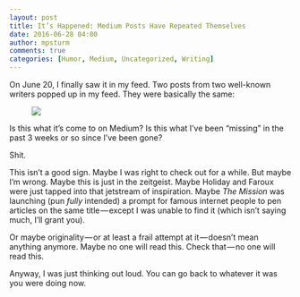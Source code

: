 ```yaml
---
layout: post
title: It’s Happened: Medium Posts Have Repeated Themselves
date: 2016-06-28 04:00
author: mpsturm
comments: true
categories: [Humor, Medium, Uncategorized, Writing]
---
```



<p>On June 20, I finally saw it in my feed. Two posts from two well-known writers popped up in my feed. They were basically the same:</p>
<figure>

<img src="https://mikesturmblog.files.wordpress.com/2016/06/c45fb-1bt-yg7hovg26h2mkjmu9oa.png">
</figure><p>Is this what it’s come to on Medium? Is this what I’ve been “missing” in the past 3 weeks or so since I’ve been gone?</p>
<p>Shit.</p>
<p>This isn’t a good sign. Maybe I was right to check out for a while. But maybe I’m wrong. Maybe this is just in the zeitgeist. Maybe Holiday and Faroux were just tapped into that jetstream of inspiration. Maybe <em>The Mission</em> was launching (pun <em>fully </em>intended) a prompt for famous internet people to pen articles on the same title — except I was unable to find it (which isn’t saying much, I’ll grant you).</p>
<p>Or maybe originality — or at least a frail attempt at it — doesn’t mean anything anymore. Maybe no one will read this. Check that — no one will read this.</p>
<p>Anyway, I was just thinking out loud. You can go back to whatever it was you were doing now.</p>

